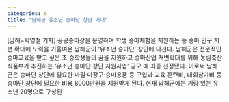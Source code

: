 ```yaml
---
categories: e
title: "남해군 유소년 승마단 창단 기대"
---
```

[남해=박영철 기자] 공공승마장을 운영하며 학생 승마체험을 지원하는 등 승마 인구 저변 확대에 노력을 기울여온 남해군이 ‘유소년 승마단’ 창단에 나선다. 남해군은 전문적인 승마교육을 받고 싶은 초·중학생들의 꿈을 지원하고 승마산업 저변확대를 위해 농림축산식품부가 추진하는 ‘유소년 승마단 창단 지원사업’ 공모 에 최종 선정됐다. 이로써 남해군은 승마단 창단에 필요한 마필·마장구·승마용품 등 구입과 교육 훈련비, 대회참가비 등 승마단 창단에 필요한 비용 8000만원을 지원받게 된다. 현재 남해군에는 기량 있는 유소년 20명으로 구성된
